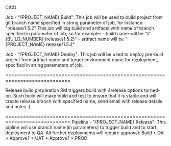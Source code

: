 CICD

Job - "{PROJECT_NAME} Build":
  This job will be used to build project from git branch name specified in string parameter of job, for instance "release/1.5.2"
  This job will tag build and artifacts with name of branch specified in parameter of job, so for example:
    - build name will be "#{BUILD_NUMBER} (release/1.5.2)"
    - artifact name will be "{PROJECT_NAME} release/1.5.2"

Job - "{PROJECT_NAME} Deploy":
  This job will be used to deploy pre-built project from artifact name and target environment name for deployment, specified in string parameters of job.

============================================================================

Release build preparation
RM triggers build with 4release options turned-on.
Such build will make build and test to ensure that it is stable and will create release branch with specified name, send email with release details and notes :) 


============================================================================
Pipeline - "{PROJECT_NAME} Release":
  This pipline will use branch name (in parameters) to trigger build and to start deployment to QA.
  All further deployments will require approval:
  Build > QA > Approve? > UAT > Approve? > PROD


